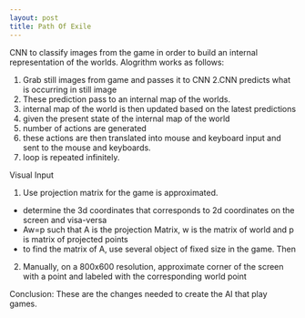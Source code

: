 ```yaml
---
layout: post
title: Path Of Exile
---
```


CNN to classify images from the game in order to build an internal representation
of the worlds.  Alogrithm works as follows:
1. Grab still images from game and passes it to CNN
2.CNN predicts what is occurring in still image
3. These prediction pass to an internal map of the worlds. 
4. internal map of the world is then updated based on the latest predictions
5. given the present state of the internal map of the world
6. number of actions are generated
7. these actions are then translated into mouse and keyboard input and sent to the mouse and keyboards.
8. loop is repeated infinitely.

Visual Input
 1. Use projection matrix for the game is approximated.
   * determine the 3d coordinates that corresponds to 2d coordinates on the screen and visa-versa
   * Aw=p such that A is the projection Matrix, w is the matrix of world and p is matrix of projected points
   * to find the matrix of A, use several object of fixed size in the game. Then
 2. Manually, on a 800x600 resolution, approximate corner of the screen with a point and labeled with the corresponding world point
 
Conclusion: 
  These are the changes needed to create the AI that play games.